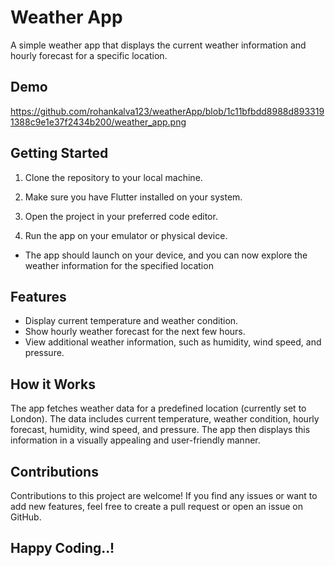 # Weather App

A simple weather app that displays the current weather information and hourly forecast for a specific location.

## Demo
https://github.com/rohankalva123/weatherApp/blob/1c11bfbdd8988d8933191388c9e1e37f2434b200/weather_app.png

## Getting Started

1. Clone the repository to your local machine.

2. Make sure you have Flutter installed on your system.

3. Open the project in your preferred code editor.

4. Run the app on your emulator or physical device.
   



- The app should launch on your device, and you can now explore the weather information for the specified location
## Features
- Display current temperature and weather condition.
- Show hourly weather forecast for the next few hours.
- View additional weather information, such as humidity, wind speed, and pressure.

## How it Works
The app fetches weather data for a predefined location (currently set to London). The data includes current temperature, weather condition, hourly forecast, humidity, wind speed, and pressure. The app then displays this information in a visually appealing and user-friendly manner.

## Contributions
Contributions to this project are welcome! If you find any issues or want to add new features, feel free to create a pull request or open an issue on GitHub.

## Happy Coding..!
